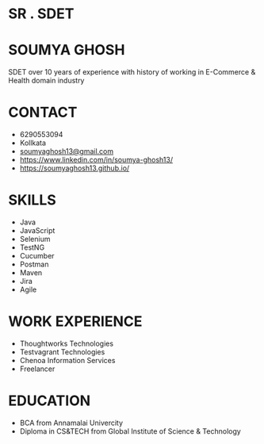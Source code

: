 # SR . SDET
# SOUMYA GHOSH

SDET over 10 years of experience with history of working in  E-Commerce & Health domain industry

# CONTACT
- 6290553094
- Kollkata
- soumyaghosh13@gmail.com
- https://www.linkedin.com/in/soumya-ghosh13/
- https://soumyaghosh13.github.io/

# SKILLS
- Java
- JavaScript
- Selenium
- TestNG
- Cucumber
- Postman
- Maven
- Jira
- Agile

# WORK EXPERIENCE

- Thoughtworks Technologies
- Testvagrant Technologies
- Chenoa Information Services
- Freelancer

# EDUCATION
-  BCA from Annamalai Univercity
-  Diploma in CS&TECH from Global Institute of Science & Technology
